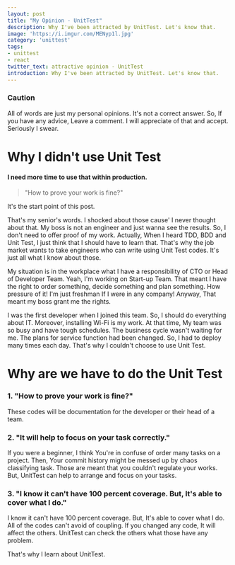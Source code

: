 ```yaml
---
layout: post
title: "My Opinion - UnitTest"
description: Why I've been attracted by UnitTest. Let's know that.
image: 'https://i.imgur.com/MENyp1l.jpg'
category: 'unittest'
tags:
- unittest
- react
twitter_text: attractive opinion - UnitTest
introduction: Why I've been attracted by UnitTest. Let's know that.
---
```


### Caution

All of words are just my personal opinions. It's not a correct answer.
So, If you have any advice, Leave a comment. I will appreciate of that and accept. Seriously I swear.

# Why I didn't use Unit Test

#### I need more time to use that within production.

> "How to prove your work is fine?"

It's the start point of this post. 

That's my senior's words. I shocked about those cause' I never thought about that. My boss is not an engineer and just wanna see the results. So, I don't need to offer proof of my work. Actually, When I heard TDD, BDD and Unit Test, I just think that I should have to learn that. That's why the job market wants to take engineers who can write using Unit Test codes. It's just all what I know about those.

My situation is in the workplace what I have a responsibility of CTO or Head of Developer Team. Yeah, I'm working on Start-up Team. That meant I have the right to order something, decide something and plan something. How pressure of it!  I'm just freshman If I were in any company! Anyway, That meant my boss grant me the rights.

I was the first developer when I joined this team. So, I should do everything about IT. Moreover, installing Wi-Fi is my work. At that time, My team was so busy and have tough schedules. The business cycle wasn't waiting for me. The plans for service function had been changed. So, I had to deploy many times each day. That's why I couldn't choose to use Unit Test.

# Why are we have to do the Unit Test

### 1. "How to prove your work is fine?"

These codes will be documentation for the developer or their head of a team.

### 2. "It will help to focus on your task correctly."

If you were a beginner, I think You're in confuse of order many tasks on a project. Then, Your commit history might be messed up by chaos classifying task. Those are meant that you couldn't regulate your works. But, UnitTest can help to arrange and focus on your tasks.

### 3. "I know it can't have 100 percent coverage. But, It's able to cover what I do."

  I know it can't have 100 percent coverage.
  But, It's able to cover what I do.
  All of the codes can't avoid of coupling.
  If you changed any code, It will affect the others.
  UnitTest can check the others what those have any problem.

That's why I learn about UnitTest.

